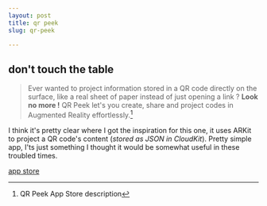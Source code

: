 ```yaml
---
layout: post
title: qr peek
slug: qr-peek

---
```

## don't touch the table

> Ever wanted to project information stored in a QR code directly on the
> surface, like a real sheet of paper instead of just opening a link ?
> **Look no more !**  QR Peek let's you create, share and project codes in Augmented Reality effortlessly.[^1]

I think it's pretty clear where I got the inspiration for this one, it uses ARKit to project a QR code's content (*stored as JSON in CloudKit*). 
Pretty simple app, I'ts just something I thought it would be somewhat useful in these troubled times.

[app store](https://apps.apple.com/us/app/id1516308939)

[^1]: QR Peek App Store description